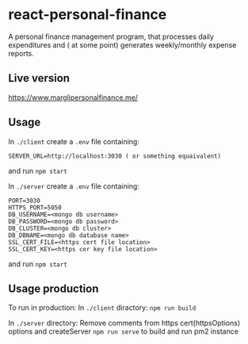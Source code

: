 # react-personal-finance
A personal finance management program, that processes daily expenditures and ( at some point) generates weekly/monthly expense reports.

## Live version
https://www.marglipersonalfinance.me/

## Usage

In ```./client``` create a ```.env``` file containing:
```
SERVER_URL=http://localhost:3030 ( or something equaivalent) 
```
and run ```npm start```

In ```./server``` create a ```.env``` file containing:
```
PORT=3030
HTTPS_PORT=5050
DB_USERNAME=<mongo db username>
DB_PASSWORD=<mongo db password>
DB_CLUSTER=<mongo db cluster>
DB_DBNAME=<mongo db database name>
SSL_CERT_FILE=<https cert file location>
SSL_CERT_KEY=<https cer key file location>
```
and run ```npm start```

## Usage production

To run in production:
In ```./client``` diractory:
```npm run build```

In ```./server``` directory:
Remove comments from https cert(httpsOptions) options and createServer
```npm run serve```  to build and run pm2 instance
